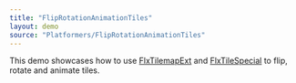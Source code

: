 ```yaml
---
title: "FlipRotationAnimationTiles"
layout: demo
source: "Platformers/FlipRotationAnimationTiles"
---
```


This demo showcases how to use [FlxTilemapExt](https://github.com/HaxeFlixel/flixel-addons/blob/master/flixel/addons/tile/FlxTilemapExt.hx) and [FlxTileSpecial](https://github.com/HaxeFlixel/flixel-addons/blob/master/flixel/addons/tile/FlxTileSpecial.hx) to flip, rotate and animate tiles.
